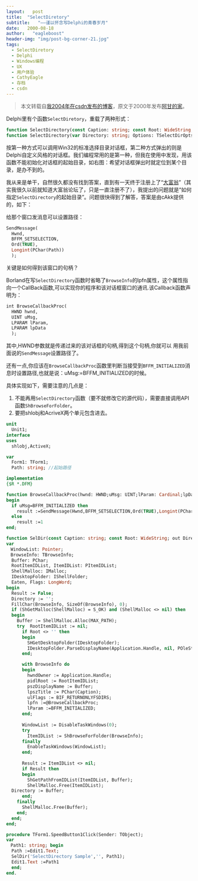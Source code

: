 ```yaml
---
layout:   post
title:  "SelectDiretory"
subtitle:   "——谨以怀念写Delphi的青春岁月"
date:   2000-08-18
author:   "eagleboost"
header-img: "img/post-bg-corner-21.jpg"
tags:
  - SelectDiretory
  - Delphi
  - Windows编程
  - UX
  - 用户体验
  - CathyEagle
  - 存档
  - csdn
---
```


> 本文转载自[我2004年在csdn发布的博客](https://blog.csdn.net/CathyEagle/article/details/106234)，原文于2000年发布[阿甘的家](http://eagleboost.myrice.com/)。

Delphi里有个函数`SelectDiretory`，重载了两种形式：

```pascal
function SelectDirectory(const Caption: string; const Root: WideString; out Directory: string): Boolean; overload; 
function SelectDirectory(var Directory: string; Options: TSelectDirOpts; HelpCtx: Longint): Boolean; overload; 
```

按第一种方式可以调用Win32的标准选择目录对话框，第二种方式弹出的则是Delphi自定义风格的对话框。我们编程常用的是第一种，但我在使用中发现，用该函数不能初始化对话框的起始目录，如右图：希望对话框弹出时就定位到某个目录，是办不到的。

我从来是单干，自然很久都没有找到答案，直到有一天终于注册上了“[大富翁](http://http://www.delphibbs.com)”（其实我很久以前就知道大富翁论坛了，只是一直注册不了），我提出的问题就是“如何指定`SelectDirectory`的起始目录”。问题很快得到了解答，答案是由cAkk提供的，如下： 

给那个窗口发消息可以设置路径：

```pascal
SendMessage(
  Hwnd,
  BFFM_SETSELECTION, 
  Ord(TRUE), 
  Longint(PChar(Path))
  ); 
```
关键是如何得到该窗口的句柄？

Borland在写`SelectDirectory`函数时省略了`BrowseInfo`的lpfn属性，这个属性指向一个CallBack函数,可以实现你的程序和该对话框窗口的通讯.该Callback函数声明为： 

```pascal
int BrowseCallbackProc(
  HWND hwnd,
  UINT uMsg,
  LPARAM lParam,
  LPARAM lpData
  );
```

其中,HWND参数就是传递过来的该对话框的句柄,得到这个句柄,你就可以 用我前面说的`SendMessage`设置路径了。 

还有一点,你应该在`BrowseCallbackProc`函数里判断当接受到`BFFM_INITIALIZED`消息时设置路径,也就是说：uMsg:=BFFM_INITIALIZED的时候。

具体实现如下，需要注意的几点是：

1. 不能再用`SelectDirectory`函数（要不就修改它的源代码），需要直接调用API函数`ShBrowseForFolder`。
2. 要把shlobj和AcriveX两个单元包含进去。 

```pascal
unit 
  Unit1; 
interface 
uses
  shlobj,ActiveX;

var
  Form1: TForm1; 
  Path: string; //起始路径

implementation 
{$R *.DFM} 

function BrowseCallbackProc(hwnd: HWND;uMsg: UINT;lParam: Cardinal;lpData: Cardinal): integer; stdcall; 
begin 
  if uMsg=BFFM_INITIALIZED then 
    result :=SendMessage(Hwnd,BFFM_SETSELECTION,Ord(TRUE),Longint(PChar(Path)))
  else
    result :=1 
end; 

function SelDir(const Caption: string; const Root: WideString; out Directory: string): Boolean; 
var
　WindowList: Pointer; 
　BrowseInfo: TBrowseInfo; 
  Buffer: PChar; 
  RootItemIDList, ItemIDList: PItemIDList; 
  ShellMalloc: IMalloc; 
  IDesktopFolder: IShellFolder; 
  Eaten, Flags: LongWord; 
begin 
  Result := False; 
  Directory := ''; 
  FillChar(BrowseInfo, SizeOf(BrowseInfo), 0); 
  if (ShGetMalloc(ShellMalloc) = S_OK) and (ShellMalloc <> nil) then 
  begin 
    Buffer := ShellMalloc.Alloc(MAX_PATH); 
    try  RootItemIDList := nil;  
      if Root <> '' then 
      begin
        SHGetDesktopFolder(IDesktopFolder);
        IDesktopFolder.ParseDisplayName(Application.Handle, nil, POleStr(Root), Eaten, RootItemIDList, Flags);  
      end;  

      with BrowseInfo do 
      begin
        hwndOwner := Application.Handle;
        pidlRoot := RootItemIDList;
        pszDisplayName := Buffer;
        lpszTitle := PChar(Caption);
        ulFlags := BIF_RETURNONLYFSDIRS;
        lpfn :=@BrowseCallbackProc;
        lParam :=BFFM_INITIALIZED;  
      end;  
    
      WindowList := DisableTaskWindows(0);  
      try
        ItemIDList := ShBrowseForFolder(BrowseInfo);  
      finally
        EnableTaskWindows(WindowList);  
      end;
　
      Result := ItemIDList <> nil;  
      if Result then 
      begin  
        ShGetPathFromIDList(ItemIDList, Buffer);
        ShellMalloc.Free(ItemIDList);
  Directory := Buffer;
      end; 
    finally
      ShellMalloc.Free(Buffer); 
    end; 
  end; 
end; 

procedure TForm1.SpeedButton1Click(Sender: TObject); 
var 
　Path1: string; begin 
  Path :=Edit1.Text; 
  SelDir('SelectDirectory Sample','', Path1); 
  Edit1.Text :=Path1 
  end; 
end. 
```
